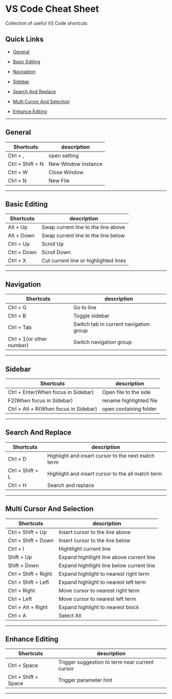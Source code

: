 # VS Code Cheat Sheet

Collection of useful VS Code shortcuts

## Quick Links

- [General](#General)

- [Basic Editing](#Basic-Editing)

- [Navigation](#Navigation)

- [Sidebar](#Sidebar)

- [Search And Replace](#Search-And-Replace)

- [Multi Cursor And Selection](#Multi-Cursor-And-Selection)

* [Enhance Editing](#Enhance-Editing)

---

## General

| **Shortcuts**    | **description**     |
| ---------------- | ------------------- |
| Ctrl + ,         | open setting        |
| Ctrl + Shift + N | New Window instance |
| Ctrl + W         | Close Window        |
| Ctrl + N         | New File            |

---

## Basic Editing

| **Shortcuts** | **description**                       |
| ------------- | ------------------------------------- |
| Alt + Up      | Swap current line to the line above   |
| Alt + Down    | Swap current line to the line below   |
| Ctrl + Up     | Scroll Up                             |
| Ctrl + Down   | Scroll Down                           |
| Ctrl + X      | Cut current line or highlighted lines |

---

## Navigation

| **Shortcuts**             | **description**                        |
| ------------------------- | -------------------------------------- |
| Ctrl + G                  | Go to line                             |
| Ctrl + B                  | Toggle sidebar                         |
| Ctrl + Tab                | Switch tab in current navigation group |
| Ctrl + 1(or other number) | Switch navigation group                |

---

## Sidebar

| **Shortcuts**                         | **description**         |
| ------------------------------------- | ----------------------- |
| Ctrl + Enter(When focus in Sidebar)   | Open file to the side   |
| F2(When focus in Sidebar)             | rename highlighted file |
| Ctrl + Alt + R(When focus in Sidebar) | open containing folder  |

---

## Search And Replace

| **Shortcuts**    | **description**                                    |
| ---------------- | -------------------------------------------------- |
| Ctrl + D         | Highlight and insert cursor to the next match term |
| Ctrl + Shift + L | Highlight and insert cursor to the all match term  |
| Ctrl + H         | Search and replace                                 |

---

## Multi Cursor And Selection

| **Shortcuts**        | **description**                           |
| -------------------- | ----------------------------------------- |
| Ctrl + Shift + Up    | Insert cursor to the line above           |
| Ctrl + Shift + Down  | Insert cursor to the line below           |
| Ctrl + I             | Hightlight current line                   |
| Shift + Up           | Expand hightlight line above current line |
| Shift + Down         | Expand hightlight line below current line |
| Ctrl + Shift + Right | Expand highlight to nearest right term    |
| Ctrl + Shift + Left  | Expand highlight to nearest left term     |
| Ctrl + Right         | Move cursor to nearest right term         |
| Ctrl + Left          | Move cursor to nearest left term          |
| Ctrl + Alt + Right   | Expand highlight to nearest block         |
| Ctrl + A             | Select All                                |

---

## Enhance Editing

| **Shortcuts**        | **description**                                |
| -------------------- | ---------------------------------------------- |
| Ctrl + Space         | Trigger suggestion to term near current cursor |
| Ctrl + Shift + Space | Trigger parameter hint                         |

---
